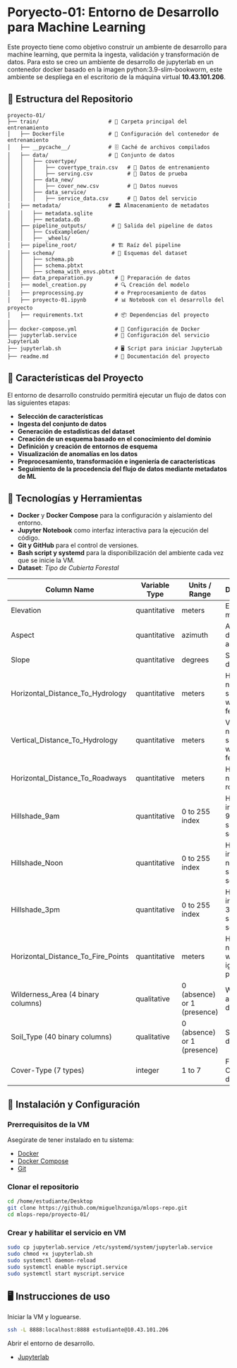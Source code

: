 # Poryecto-01: Entorno de Desarrollo para Machine Learning  

Este proyecto tiene como objetivo construir un ambiente de desarrollo para machine learning, que permita la ingesta, validación y transformación de datos. Para esto se creo un ambiente de desarrollo de jupyterlab en un contenedor docker basado en la imagen python:3.9-slim-bookworm, este ambiente se despliega en el escritorio de la máquina virtual **10.43.101.206**.

## 📁 Estructura del Repositorio

```plaintext
proyecto-01/
├── train/                      # 📁 Carpeta principal del entrenamiento
│   ├── Dockerfile              # 🐳 Configuración del contenedor de entrenamiento
│   ├── __pycache__/            # 🗄️ Caché de archivos compilados
│   ├── data/                   # 📂 Conjunto de datos
│   │   ├── covertype/          
│   │   │   ├── covertype_train.csv   # 📄 Datos de entrenamiento
│   │   │   ├── serving.csv           # 📄 Datos de prueba
│   │   ├── data_new/         
│   │   │   ├── cover_new.csv         # 📄 Datos nuevos
│   │   ├── data_service/     
│   │   │   ├── service_data.csv      # 📄 Datos del servicio
│   ├── metadata/               # 🏛️ Almacenamiento de metadatos
│   │   ├── metadata.sqlite
│   │   ├── metadata.db
│   ├── pipeline_outputs/        # 🔄 Salida del pipeline de datos
│   │   ├── CsvExampleGen/
│   │   ├── _wheels/
│   ├── pipeline_root/           # 🏗️ Raíz del pipeline
│   ├── schema/                  # 📑 Esquemas del dataset
│   │   ├── schema.pb
│   │   ├── schema.pbtxt
│   │   ├── schema_with_envs.pbtxt
│   ├── data_preparation.py       # 🔢 Preparación de datos
│   ├── model_creation.py         # 🔍 Creación del modelo
│   ├── preprocessing.py          # ⚙️ Preprocesamiento de datos
│   ├── proyecto-01.ipynb         # 📊 Notebook con el desarrollo del proyecto
│   ├── requirements.txt          # 📦 Dependencias del proyecto
│
├── docker-compose.yml            # 🐳 Configuración de Docker
├── jupyterlab.service            # 🔧 Configuración del servicio JupyterLab
├── jupyterlab.sh                 # 🖥️ Script para iniciar JupyterLab
├── readme.md                     # 📜 Documentación del proyecto
```
## 🔹 Características del Proyecto  

El entorno de desarrollo construido permitirá ejecutar un flujo de datos con las siguientes etapas:  
- **Selección de características**  
- **Ingesta del conjunto de datos**  
- **Generación de estadísticas del dataset**  
- **Creación de un esquema basado en el conocimiento del dominio**  
- **Definición y creación de entornos de esquema**  
- **Visualización de anomalías en los datos**  
- **Preprocesamiento, transformación e ingeniería de características**  
- **Seguimiento de la procedencia del flujo de datos mediante metadatos de ML**  

## 📌 Tecnologías y Herramientas  

- **Docker** y **Docker Compose** para la configuración y aislamiento del entorno.  
- **Jupyter Notebook** como interfaz interactiva para la ejecución del código.  
- **Git y GitHub** para el control de versiones.  
- **Bash script y systemd** para la disponibilización del ambiente cada vez que se inicie la VM.
- **Dataset**: *Tipo de Cubierta Forestal*  

| Column Name                                    | Variable Type  | Units / Range                        | Description                                      |
|------------------------------------------------|---------------|--------------------------------------|--------------------------------------------------|
| Elevation                                      | quantitative  | meters                               | Elevation in meters                             |
| Aspect                                         | quantitative  | azimuth                              | Aspect in degrees azimuth                       |
| Slope                                          | quantitative  | degrees                              | Slope in degrees                                |
| Horizontal_Distance_To_Hydrology               | quantitative  | meters                               | Horz Dist to nearest surface water features     |
| Vertical_Distance_To_Hydrology                 | quantitative  | meters                               | Vert Dist to nearest surface water features     |
| Horizontal_Distance_To_Roadways                | quantitative  | meters                               | Horz Dist to nearest roadway                   |
| Hillshade_9am                                  | quantitative  | 0 to 255 index                       | Hillshade index at 9am, summer solstice         |
| Hillshade_Noon                                 | quantitative  | 0 to 255 index                       | Hillshade index at noon, summer solstice        |
| Hillshade_3pm                                  | quantitative  | 0 to 255 index                       | Hillshade index at 3pm, summer solstice         |
| Horizontal_Distance_To_Fire_Points             | quantitative  | meters                               | Horz Dist to nearest wildfire ignition points   |
| Wilderness_Area (4 binary columns)            | qualitative   | 0 (absence) or 1 (presence)          | Wilderness area designation                     |
| Soil_Type (40 binary columns)                 | qualitative   | 0 (absence) or 1 (presence)          | Soil Type designation                          |
| Cover-Type (7 types)                           | integer       | 1 to 7                               | Forest Cover Type designation                   |

## 🚀 Instalación y Configuración  

### Prerrequisitos de la VM
Asegúrate de tener instalado en tu sistema:  
- [Docker](https://docs.docker.com/get-docker/)  
- [Docker Compose](https://docs.docker.com/compose/install/)  
- [Git](https://git-scm.com/)  

### Clonar el repositorio  
```bash
cd /home/estudiante/Desktop
git clone https://github.com/miguelhzuniga/mlops-repo.git
cd mlops-repo/proyecto-01/
```
### Crear y habilitar el servicio en VM

```bash
sudo cp jupyterlab.service /etc/systemd/system/jupyterlab.service 
sudo chmod +x jupyterlab.sh
sudo systemctl daemon-reload
sudo systemctl enable myscript.service
sudo systemctl start myscript.service
```
## 🖥️ Instrucciones de uso
Iniciar la VM y loguearse.
```bash
ssh -L 8888:localhost:8888 estudiante@10.43.101.206
```
Abrir el entorno de desarrollo.
 - [Jupyterlab](http://localhost:8888/lab)  
